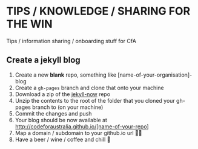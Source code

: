 # TIPS / KNOWLEDGE / SHARING FOR THE WIN
Tips / information sharing / onboarding stuff for CfA

## Create a jekyll blog
1. Create a new **blank** repo, something like [name-of-your-organisation]-blog
2. Create a `gh-pages` branch and clone that onto your machine
3. Download a zip of the [jekyll-now](https://github.com/barryclark/jekyll-now) repo
4. Unzip the contents to the root of the folder that you cloned your gh-pages branch to (on your machine)
5. Commit the changes and push
6. Your blog should be now available at http://codeforaustralia.github.io/[name-of-your-repo]
7. Map a domain / subdomain to your github.io url 👍🏽
8. Have a beer / wine / coffee and chill 🍻
